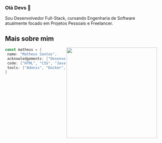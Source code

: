### Olá Devs 👋

Sou Desenvolvedor Full-Stack, cursando Engenharia de Software atualmente focado em Projetos Pessoais e Freelancer.

## Mais sobre mim

<img align="right" width="300" src="https://i2.wp.com/allhtaccess.info/wp-content/uploads/2018/03/programming.gif?fit=1281%2C716&ssl=1" />

```kotlin
const matheus = {
 name: "Matheus Santos",
 acknowledgements: ["Desenvolvimento Web, Jogos Eletrônicos"],
 code: ["HTML", "CSS", "JavaScript", "Typescript", "C#", "Java", "Lua", "C++"],
 tools: ["Adonis", "Docker", "Next", "Node", "Nuxt", "React", "React Native", "Vue", "VSCode"]
}
```